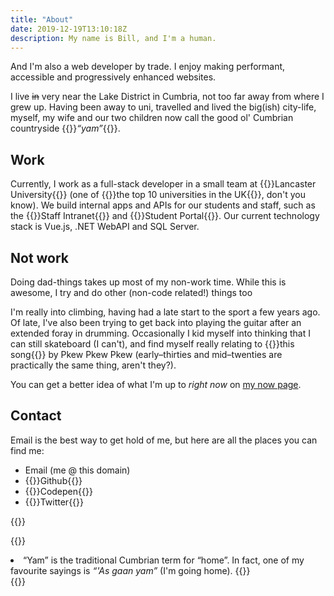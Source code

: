 ```yaml
---
title: "About"
date: 2019-12-19T13:10:18Z
description: My name is Bill, and I'm a human.
---
```


And I'm also a web developer by trade. I enjoy making performant, accessible and progressively enhanced websites.

I live ~~in~~ very near the Lake District in Cumbria, not too far away from where I grew up. Having been away to uni, travelled and lived the big(ish) city-life, myself, my wife and our two children now call the good ol' Cumbrian countryside {{<footnote-link yam>}}_&ldquo;yam&rdquo;_{{</footnote-link>}}.

## Work

Currently, I work as a full-stack developer in a small team at {{<external-link href="https://www.lancaster.ac.uk">}}Lancaster University{{</external-link>}} (one of {{<external-link href="https://www.theguardian.com/education/ng-interactive/2018/may/29/university-league-tables-2019">}}the top 10 universities in the UK{{</external-link>}}, don't you know). We build internal apps and APIs for our students and staff, such as the {{<external-link href="https://portal.lancaster.ac.uk/intranet/news">}}Staff Intranet{{</external-link>}} and {{<external-link href="https://portal.lancaster.ac.uk/portal/news">}}Student Portal{{</external-link>}}. Our current technology stack is Vue.js, .NET WebAPI and SQL Server.

## Not work

Doing dad-things takes up most of my non-work time. While this is awesome, I try and do other (non-code related!) things too

I'm really into climbing, having had a late start to the sport a few years ago. Of late, I've also been trying to get back into playing the guitar after an extended foray in drumming. Occasionally I kid myself into thinking that I can still skateboard (I can't), and find myself really relating to {{<external-link href="https://pkewx3.bandcamp.com/track/mid-20s-skateboarder-4" title="Mid-20's Skateboarder by Pkew Pkew Pkew">}}this song{{</external-link>}} by Pkew Pkew Pkew (early&ndash;thirties and mid&ndash;twenties are practically the same thing, aren't they?).

You can get a better idea of what I'm up to _right now_ on [my now page](/now).

## Contact

Email is the best way to get hold of me, but here are all the places you can find me:

- Email (me @ this domain)
- {{<external-link href="https://github.com/bl-rd">}}Github{{</external-link>}}
- {{<external-link href="https://codepen.io/bl-rd">}}Codepen{{</external-link>}}
- {{<external-link href="https://twitter.com/_bl_rd">}}Twitter{{</external-link>}}

{{<signoff>}}

{{<blogfooter>}}
<li id="yam-footnote">
    &ldquo;Yam&rdquo; is the traditional Cumbrian term for &ldquo;home&rdquo;. In fact, one of my favourite sayings is <i>&ldquo;'As gaan yam&rdquo;</i> (I'm going home).
    {{<footnote-back yam-link >}}
</li>
{{</blogfooter>}}
